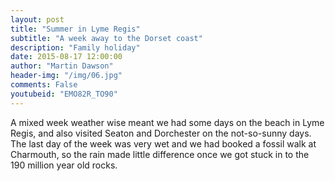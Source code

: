 ```yaml
---
layout: post
title: "Summer in Lyme Regis"
subtitle: "A week away to the Dorset coast"
description: "Family holiday"
date: 2015-08-17 12:00:00
author: "Martin Dawson"
header-img: "/img/06.jpg"
comments: False
youtubeid: "EMO82R_TO90"
---
```

A mixed week weather wise meant we had some days on the beach in Lyme Regis, and also visited Seaton and Dorchester on the not-so-sunny days. The last day of the week was very wet and we had booked a fossil walk at Charmouth, so the rain made little difference once we got stuck in to the 190 million year old rocks.
